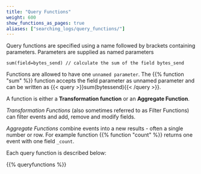 ```yaml
---
title: "Query Functions"
weight: 600
show_functions_as_pages: true
aliases: ["searching_logs/query_functions/"]
---
```


Query functions are specified using a name followed by brackets containing parameters.
Parameters are supplied as named parameters

```humio
sum(field=bytes_send) // calculate the sum of the field bytes_send
```

Functions are allowed to have one `unnamed parameter`. The {{% function "sum" %}}
function accepts the field parameter as unnamed parameter and can be written as
{{< query >}}sum(bytessend){{< /query >}}.

A function is either a **Transformation function** or an **Aggregate Function**.

*Transformation Functions* (also sometimes referred to as Filter Functions) can
filter events and add, remove and modify fields.

*Aggregate Functions* combine events into a new results - often a single number
or row. For example function {{% function "count" %}} returns one event with one field `_count`.

Each query function is described below:

{{% queryfunctions %}}
